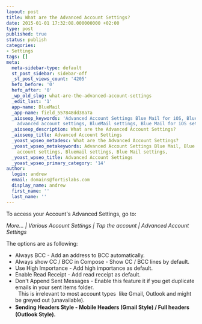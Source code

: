 ```yaml
---
layout: post
title: What are the Advanced Account Settings?
date: 2015-01-01 17:32:08.000000000 +02:00
type: post
published: true
status: publish
categories:
- Settings
tags: []
meta:
  meta-sidebar-type: default
  st_post_sidebar: sidebar-off
  _st_post_views_count: '4205'
  hefo_before: '0'
  hefo_after: '0'
  _wp_old_slug: what-are-the-advanced-account-settings
  _edit_last: '1'
  app-name: BlueMail
  _app-name: field_557848dd38a7a
  _aioseop_keywords: 'Advanced Account Settings Blue Mail for iOS, Blue Mail for iOS
    advanced account settings, BlueMail settings, Blue Mail for iOS settings, '
  _aioseop_description: What are the Advanced Account Settings?
  _aioseop_title: Advanced Account Settings
  _yoast_wpseo_metadesc: What are the Advanced Account Settings?
  _yoast_wpseo_metakeywords: Advanced Account Settings Blue Mail, Blue Mail advanced
    account settings, Bluemail settings, Blue Mail settings,
  _yoast_wpseo_title: Advanced Account Settings
  _yoast_wpseo_primary_category: '14'
author:
  login: andrew
  email: domains@fortislabs.com
  display_name: andrew
  first_name: ''
  last_name: ''
---
```

<p class="p1">To access your Account's Advanced Settings, go to:</p>
<p class="p1"><span class="s1"><em>More... | Various Account Settings | Tap the account | Advanced Account Settings</em></span></p>
<p class="p1"><span class="s1">The options are as following:</span></p>
<ul class="ul1">
<li class="li1">Always BCC - Add an address to BCC automatically.</li>
<li class="li1">Always show CC / BCC in Compose - Show CC / BCC lines by default.</li>
<li class="li1">Use High Importance - Add high importance as default.</li>
<li class="li1">Enable Read Receipt - Add read receipt as default.</li>
<li class="li1">Don't Append Sent Messages - Enable this feature it if you get duplicate emails in your sent items folder.<br />
  This is irrelevant to most account types  like Gmail, Outlook and might be greyed out (unavailable).</li>
<li class="li1"><strong style="line-height: 1.5;">Sending Headers Style <strong style="line-height: 1.5;">-<span style="line-height: 1.5;"> Mobile Headers (Gmail Style) / Full headers (Outlook Style).</span></strong></strong></li>
</ul>

